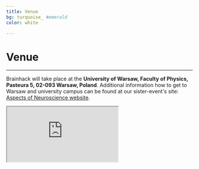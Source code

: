 ```yaml
---
title: Venue
bg: turquoise_ #emerald
color: white

---
```

# Venue

---

Brainhack will take place at the  **University of Warsaw, Faculty of Physics, Pasteura 5, 02-093 Warsaw, Poland**. Additional information how to get to Warsaw and university campus can be found at our sister-event's site: [Aspects of Neuroscience website](http://neuroaspects.org/getting-to-warsaw-and-faculty-of-biology).

<div class="icontain">
  <iframe src="https://www.google.com/maps/embed?pb=!1m18!1m12!1m3!1d2444.7040269753106!2d20.98086791549002!3d52.21242587975718!2m3!1f0!2f0!3f0!3m2!1i1024!2i768!4f13.1!3m3!1m2!1s0x471eccece2d062d9%3A0xeb502e63f53718c9!2sWydzia%C5%82+Fizyki+Uniwersytetu+Warszawskiego!5e0!3m2!1spl!2spl!4v1501617472587" allowfullscreen></iframe>
</div>
